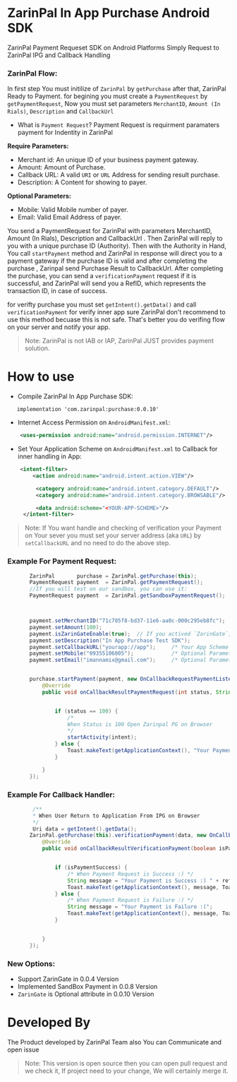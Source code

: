 # ZarinPal In App Purchase Android SDK

ZarinPal Payment Requeset SDK on Android Platforms
Simply Request to ZarinPal IPG and Callback Handling


### ZarinPal Flow:
In first step You must initilize of `ZarinPal` by `getPurchase` after that, ZarinPal Ready to Payment. for begining you must create a `PaymentRequest` by `getPaymentRequest`, Now you must set parameters `MerchantID`, `Amount (In Rials)`, `Description` and `CallbackUrl`

- What is `Payment Request`?
Payment Request is requirment paramaters payment for Indentity in ZarinPal

**Require Parameters:**

*   Merchant id: An unique ID of your business payment gateway.
*   Amount: Amount of Purchase.
*   Callback URL: A valid `URI` or `URL` Address for sending result purchase.
*   Description: A Content for showing to payer.

**Optional Parameters:**

*   Mobile: Valid Mobile number of payer.
*   Email: Valid Email Address of payer.

You send a PaymentRequest for ZarinPal with parameters MerchantID, Amount (In Rials), Description and CallbackUrl . Then ZarinPal will reply to you with a unique purchase ID (Authority).
Then with the Authority in Hand, You call `startPayment` method and ZarinPal in response will direct you to a payment gateway if the purchase ID is valid and after completing the purchase , Zarinpal send Purchase Result to CallbackUrl.
After completing the purchase, you can send a `verificationPayment` request if it is successful, and ZarinPal will send you a RefID, which represents the transaction ID, in case of success.

for verifty purchase you must set `getIntent().getData()` and call `verificationPayment` for verify inner app sure ZarinPal don't recommend to use this method becuase this is not safe. That's better you do verifing flow on your server and notify your app.

>Note: ZarinPal is not IAB or IAP, ZarinPal JUST provides payment solution.


How to use
==========


- Compile ZarinPal In App Purchase SDK:
```Gradle
   implementation 'com.zarinpal:purchase:0.0.10'
 ```
- Internet Access Permission on `AndroidManifest.xml`:
 
```XML
    <uses-permission android:name="android.permission.INTERNET"/>
```
- Set Your Application Scheme on `AndroidManifest.xml` to Callback for inner handling in App:
```XML
    <intent-filter>
        <action android:name="android.intent.action.VIEW"/>

         <category android:name="android.intent.category.DEFAULT"/>
         <category android:name="android.intent.category.BROWSABLE"/>

         <data android:scheme="<YOUR-APP-SCHEME>"/>
     </intent-filter>
```
>Note: If You want handle and checking of verification your Payment on Your sever you must set your server address (aka `URL`) by `setCallbackURL` and no need to do the above step.

### Example For Payment Request:
 ```Java
        ZarinPal       purchase = ZarinPal.getPurchase(this);
        PaymentRequest payment  = ZarinPal.getPaymentRequest();
        //If you will test on our sandbox, you can use it:
        PaymentRequest payment  = ZarinPal.getSandboxPaymentRequest();



        payment.setMerchantID("71c705f8-bd37-11e6-aa0c-000c295eb8fc");
        payment.setAmount(100);
        payment.isZarinGateEnable(true);  // If you actived `ZarinGate`, can handle payment by `ZarinGate`
        payment.setDescription("In App Purchase Test SDK");
        payment.setCallbackURL("yourapp://app");     /* Your App Scheme */
        payment.setMobile("09355106005");            /* Optional Parameters */
        payment.setEmail("imannamix@gmail.com");     /* Optional Parameters */


        purchase.startPayment(payment, new OnCallbackRequestPaymentListener() {
            @Override
            public void onCallbackResultPaymentRequest(int status, String authority, Uri paymentGatewayUri, Intent intent) {


                if (status == 100) {
                    /*
                    When Status is 100 Open Zarinpal PG on Browser
                    */
                    startActivity(intent);
                } else {
                    Toast.makeText(getApplicationContext(), "Your Payment Failure :(", Toast.LENGTH_LONG).show();
                }

            }
        });
 ```


### Example For Callback Handler:
 ```Java
         /**
         * When User Return to Application From IPG on Browser
         */
         Uri data = getIntent().getData();
        ZarinPal.getPurchase(this).verificationPayment(data, new OnCallbackVerificationPaymentListener() {
            @Override
            public void onCallbackResultVerificationPayment(boolean isPaymentSuccess, String refID, PaymentRequest paymentRequest) {


                if (isPaymentSuccess) {
                    /* When Payment Request is Success :) */
                    String message = "Your Payment is Success :) " + refID;
                    Toast.makeText(getApplicationContext(), message, Toast.LENGTH_SHORT).show();
                } else {
                    /* When Payment Request is Failure :) */
                    String message = "Your Payment is Failure :(";
                    Toast.makeText(getApplicationContext(), message, Toast.LENGTH_SHORT).show();
                }


            }
        });

 ```
 
### New Options:

* Support ZarinGate in 0.0.4 Version
* Implemented SandBox Payment in 0.0.8 Version
* `ZarinGate` is Optional attribute in 0.0.10 Version



Developed By
============

The Product developed by ZarinPal Team also You can Communicate and open issue
>Note: This version is open source then you can open pull request and we check it, If project
need to your change, We will certainly merge it.


